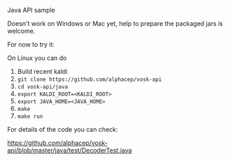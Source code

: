 Java API sample

Doesn't work on Windows or Mac yet, help to prepare the packaged jars is welcome.

For now to try it:

On Linux you can do

   1. Build recent kaldi
   1. `git clone https://github.com/alphacep/vosk-api`
   1. `cd vosk-api/java`
   1. `export KALDI_ROOT=<KALDI_ROOT>`
   1. `export JAVA_HOME=<JAVA_HOME>`
   1. `make`
   1. `make run`

For details of the code you can check:

https://github.com/alphacep/vosk-api/blob/master/java/test/DecoderTest.java
